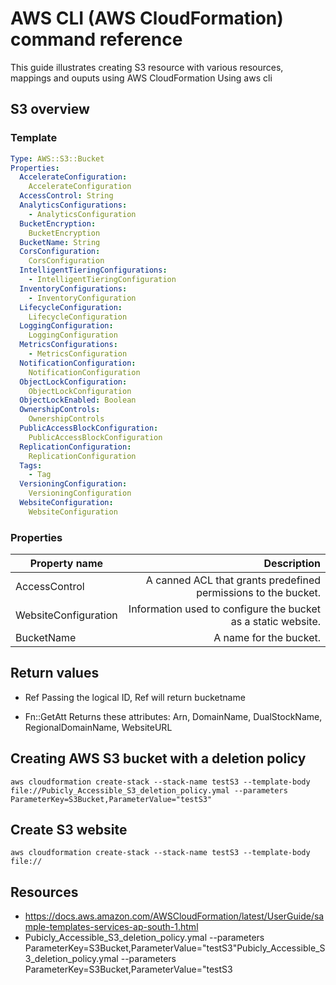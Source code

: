 # AWS CLI (AWS CloudFormation) command reference
This guide illustrates creating S3 resource with various resources, mappings and ouputs using AWS CloudFormation Using aws cli

## S3 overview
### Template
```yaml
Type: AWS::S3::Bucket
Properties: 
  AccelerateConfiguration: 
    AccelerateConfiguration
  AccessControl: String
  AnalyticsConfigurations: 
    - AnalyticsConfiguration
  BucketEncryption: 
    BucketEncryption
  BucketName: String
  CorsConfiguration: 
    CorsConfiguration
  IntelligentTieringConfigurations: 
    - IntelligentTieringConfiguration
  InventoryConfigurations: 
    - InventoryConfiguration
  LifecycleConfiguration: 
    LifecycleConfiguration
  LoggingConfiguration: 
    LoggingConfiguration
  MetricsConfigurations: 
    - MetricsConfiguration
  NotificationConfiguration: 
    NotificationConfiguration
  ObjectLockConfiguration: 
    ObjectLockConfiguration
  ObjectLockEnabled: Boolean
  OwnershipControls: 
    OwnershipControls
  PublicAccessBlockConfiguration: 
    PublicAccessBlockConfiguration
  ReplicationConfiguration: 
    ReplicationConfiguration
  Tags: 
    - Tag
  VersioningConfiguration: 
    VersioningConfiguration
  WebsiteConfiguration: 
    WebsiteConfiguration
```

### Properties
|Property name|Description|
|--------------------|-------------------------------------------------------------:|
|AccessControl       |A canned ACL that grants predefined permissions to the bucket.|
|WebsiteConfiguration|Information used to configure the bucket as a static website. |
|BucketName          |A name for the bucket.                                        |

## Return values
* Ref
Passing the logical ID, Ref will return bucketname
 
* Fn::GetAtt
Returns these attributes: Arn, DomainName, DualStockName, RegionalDomainName, WebsiteURL

## Creating AWS S3 bucket with a deletion policy

`aws cloudformation create-stack --stack-name testS3 --template-body file://Pubicly_Accessible_S3_deletion_policy.ymal --parameters ParameterKey=S3Bucket,ParameterValue="testS3"`

## Create S3 website

`aws cloudformation create-stack --stack-name testS3 --template-body file://`

## Resources
* https://docs.aws.amazon.com/AWSCloudFormation/latest/UserGuide/sample-templates-services-ap-south-1.html
* Pubicly_Accessible_S3_deletion_policy.ymal --parameters ParameterKey=S3Bucket,ParameterValue="testS3"Pubicly_Accessible_S3_deletion_policy.ymal --parameters ParameterKey=S3Bucket,ParameterValue="testS3
